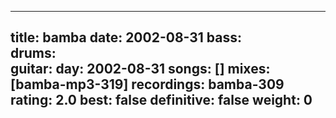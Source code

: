 
---
title: bamba
date: 2002-08-31
bass:	
drums:	
guitar:	
day: 2002-08-31
songs: []
mixes: [bamba-mp3-319]
recordings: bamba-309
rating: 2.0
best: false
definitive: false
weight: 0
---
